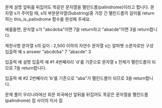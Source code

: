 문제 설명
앞뒤를 뒤집어도 똑같은 문자열을 팰린드롬(palindrome)이라고 합니다.
문자열 s가 주어질 때, s의 부분문자열(Substring)중 가장 긴 팰린드롬의 길이를 return 하는 
this_is_palindrome 함수를 완성해 주세요.

예를들면, 문자열 s가 "abcdcba"이면 7을 return하고 "abacde"이면 3을 return합니다.

제한사항
문자열 s의 길이 : 2,500 이하의 자연수
문자열 s는 알파벳 소문자로만 구성
입출력 예
s		answer
"abcdcba"		   7
"abacde"		   3

입출력 예 설명
입출력 예 #1
4번째자리 'd'를 기준으로 문자열 s 전체가 팰린드롬이 되므로 7을 return합니다.

입출력 예 #2
2번째자리 'b'를 기준으로 "aba"가 팰린드롬이 되므로 3을 return합니다.

문제 풀이
우리나라에선 회문
외국에선 앞뒤를 뒤집어도 똑같은 문자열을 팰린드롬(palindrome)
짐 사이의 이사 짐